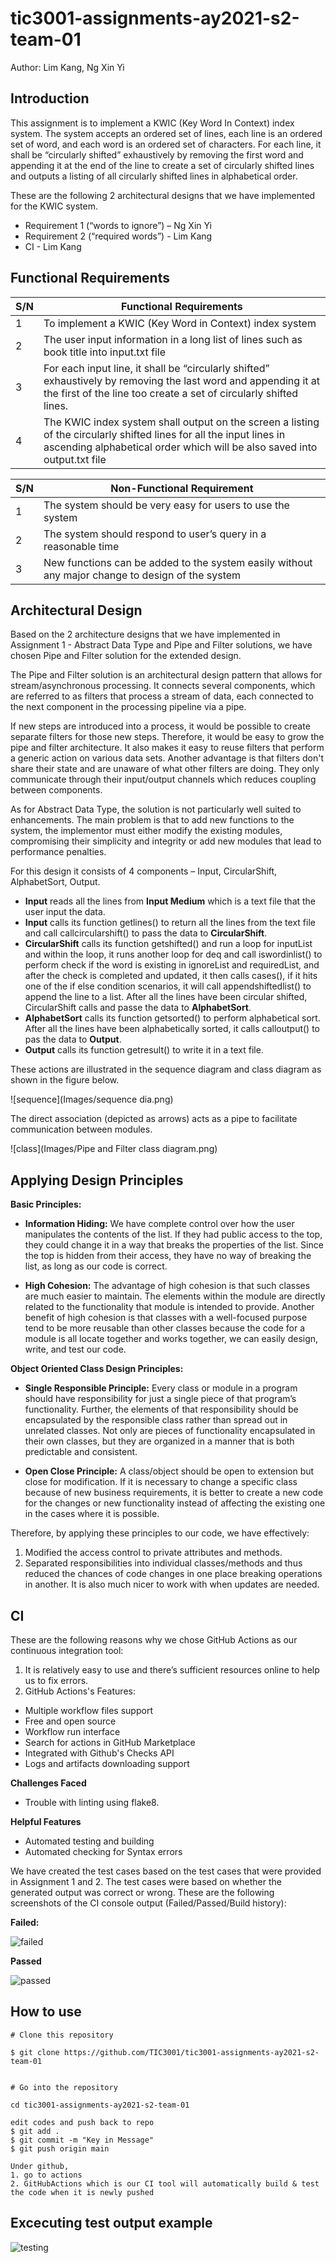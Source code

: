 # tic3001-assignments-ay2021-s2-team-01

Author: Lim Kang, Ng Xin Yi


## Introduction

This assignment is to implement a KWIC (Key Word In Context) index system. The system accepts an ordered set of lines, each line is an ordered set of word, and each word is an ordered set of characters. For each line, it shall be “circularly shifted” exhaustively by removing the first word and appending it at the end of the line to create a set of circularly shifted lines and outputs a listing of all circularly shifted lines in alphabetical order.

These are the following 2 architectural designs that we have implemented for the KWIC system.

 - Requirement 1 (“words to ignore”) – Ng Xin Yi
 - Requirement 2 (“required words”) - Lim Kang
 - CI - Lim Kang


## Functional Requirements

| S/N | Functional Requirements  |
|--|--|
| 1 | To implement a KWIC (Key Word in Context) index system |
| 2 | The user input information in a long list of lines such as book title into input.txt file |
| 3 | For each input line, it shall be “circularly shifted” exhaustively by removing the last word and appending it at the first of the line too create a set of circularly shifted lines.|
| 4 | The KWIC index system shall output on the screen a listing of the circularly shifted lines for all the input lines in ascending alphabetical order which will be also saved into output.txt file|


| S/N | Non-Functional Requirement |
|--|--|
| 1 | The system should be very easy for users to use the system|
| 2 | The system should respond to user’s query in a reasonable time|
| 3 | New functions can be added to the system easily without any major change to design of the system|


## Architectural Design

Based on the 2 architecture designs that we have implemented in Assignment 1 - Abstract Data Type and Pipe and Filter solutions, we have chosen Pipe and Filter solution for the extended design.

The Pipe and Filter solution is an architectural design pattern that allows for stream/asynchronous processing. It connects several components, which are referred to as filters that process a stream of data, each connected to the next component in the processing pipeline via a pipe. 

If new steps are introduced into a process, it would be possible to create separate filters for those new steps. Therefore, it would be easy to grow the pipe and filter architecture. It also makes it easy to reuse filters that perform a generic action on various data sets. Another advantage is that filters don't share their state and are unaware of what other filters are doing. They only communicate through their input/output channels which reduces coupling between components.

As for Abstract Data Type, the solution is not particularly well suited to enhancements. The main problem is that to add new functions to the system, the implementor must either modify the existing modules, compromising their simplicity and integrity or add new modules that lead to performance penalties.

For this design it consists of 4 components – Input, CircularShift, AlphabetSort, Output.
 - **Input** reads all the lines from **Input Medium** which is a text file that the user input the data.
 - **Input** calls its function getlines() to return all the lines from the text file and call callcircularshift() to pass the data to **CircularShift**.
 - **CircularShift** calls its function getshifted() and run a loop for inputList and within the loop, it runs another loop for deq and call iswordinlist() to perform
 check if the word is existing in ignoreList and requiredList, and after the check is completed and updated, it then calls cases(), if it hits one of the if else
 condition scenarios, it will call appendshiftedlist() to append the line to a list. After all the lines have been circular shifted, CircularShift calls and passe
 the data to **AlphabetSort**.
 - **AlphabetSort** calls its function getsorted() to perform alphabetical sort. After all the lines have been alphabetically sorted, it calls calloutput() to pas
 the data to **Output**.
 - **Output** calls its function getresult() to write it in a text file.

These actions are illustrated in the sequence diagram and class diagram as shown in the figure below.

![sequence](Images/sequence dia.png)


The direct association (depicted as arrows) acts as a pipe to facilitate communication between modules.

![class](Images/Pipe and Filter class diagram.png)


## Applying Design Principles

**Basic Principles:**

 - **Information Hiding:**
 We have complete control over how the user manipulates the contents of the list. If they had public access to the top, they could change it in a way that breaks the
 properties of the list. Since the top is hidden from their access, they have no way of breaking the list, as long as our code is correct.
 
 - **High Cohesion:**
 The advantage of high cohesion is that such classes are much easier to maintain. The elements within the module are directly related to the functionality that module
 is intended to provide. 
 Another benefit of high cohesion is that classes with a well-focused purpose tend to be more reusable than other classes because the code for a module is all locate
 together and works together, we can easily design, write, and test our code.

**Object Oriented Class Design Principles:**

- **Single Responsible Principle:**
Every class or module in a program should have responsibility for just a single piece of that program’s functionality. Further, the elements of that responsibility should be encapsulated by the responsible class rather than spread out in unrelated classes. Not only are pieces of functionality encapsulated in their own classes, but they are organized in a manner that is both predictable and consistent.

- **Open Close Principle:**
A class/object should be open to extension but close for modification. If it is necessary to change a specific class because of new business requirements, it is better to create a new code for the changes or new functionality instead of affecting the existing one in the cases where it is possible.

Therefore, by applying these principles to our code, we have effectively:
 1. Modified the access control to private attributes and methods.
 2. Separated responsibilities into individual classes/methods and thus reduced the chances of code changes in one place breaking operations in another. It is also
 much nicer to work with when updates are needed.


## CI ##

These are the following reasons why we chose GitHub Actions as our continuous integration tool:
 1. It is relatively easy to use and there’s sufficient resources online to help us to fix errors.
 2. GitHub Actions's Features:
 - Multiple workflow files support
 - Free and open source
 - Workflow run interface
 - Search for actions in GitHub Marketplace
 - Integrated with Github's Checks API
 - Logs and artifacts downloading support

**Challenges Faced**
 - Trouble with linting using flake8.

**Helpful Features**
 - Automated testing and building
 - Automated checking for Syntax errors

We have created the test cases based on the test cases that were provided in Assignment 1 and 2. The test cases were based on whether the generated output was correct or wrong.
These are the following screenshots of the CI console output (Failed/Passed/Build history):

**Failed:**

![failed](Images/failbuild.png)

**Passed**

![passed](Images/passbuild.png)


## How to use
```
# Clone this repository

$ git clone https://github.com/TIC3001/tic3001-assignments-ay2021-s2-team-01

  
# Go into the repository

cd tic3001-assignments-ay2021-s2-team-01

edit codes and push back to repo
$ git add .
$ git commit -m "Key in Message"
$ git push origin main

Under github,
1. go to actions
2. GitHubActions which is our CI tool will automatically build & test the code when it is newly pushed

```
## Excecuting test output example
![testing](https://user-images.githubusercontent.com/54068363/109453803-e40d8200-7a8d-11eb-9c1c-1b1c4f5a0820.JPG)
